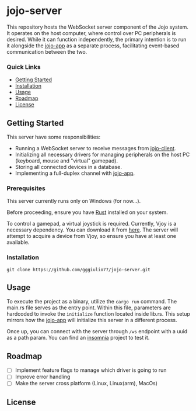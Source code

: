 # jojo-server

This repository hosts the WebSocket server component of the Jojo system. It operates on the host computer, where control over PC peripherals is desired. While it can function independently, the primary intention is to run it alongside the [jojo-app](https://github.com/gggiulio77/jojo-app) as a separate process, facilitating event-based communication between the two.

### Quick Links

- [Getting Started](#getting-started)
- [Installation](#installation)
- [Usage](#usage)
- [Roadmap](#roadmap)
- [License](#license)

## Getting Started

This server have some responsibilities:
- Running a WebSocket server to receive messages from [jojo-client](https://github.com/gggiulio77/jojo-client).
- Initializing all necessary drivers for managing peripherals on the host PC (keyboard, mouse and "virtual" gamepad).
- Storing all connected devices in a database.
- Implementing a full-duplex channel with [jojo-app](https://github.com/gggiulio77/jojo-app).

### Prerequisites

This server currently runs only on Windows (for now...).

Before proceeding, ensure you have [Rust](https://www.rust-lang.org/tools/install) installed on your system.

To control a gamepad, a virtual joystick is required. Currently, Vjoy is a necessary dependency. You can download it from [here](https://sourceforge.net/projects/vjoystick/files/Beta%202.x/2.1.9.1-160719/). The server will attempt to acquire a device from Vjoy, so ensure you have at least one available.

### Installation

`git clone https://github.com/gggiulio77/jojo-server.git`

## Usage

To execute the project as a binary, utilize the `cargo run` command. The main.rs file serves as the entry point. Within this file, parameters are hardcoded to invoke the `initialize` function located inside lib.rs. This setup mirrors how the [jojo-app](https://github.com/gggiulio77/jojo-app) will initialize this server in a different process.

Once up, you can connect with the server through `/ws` endpoint with a uuid as a path param. You can find an [insomnia](https://insomnia.rest/) project to test it. 

## Roadmap

- [ ] Implement feature flags to manage which driver is going to run
- [ ] Improve error handling
- [ ] Make the server cross platform (Linux, Linux(arm), MacOs)

## License
